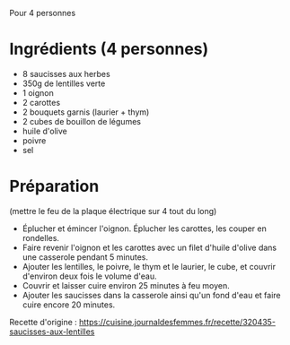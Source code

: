 Pour 4 personnes

# Ingrédients (4 personnes)
- 8 saucisses aux herbes
- 350g de lentilles verte
- 1 oignon
- 2 carottes
- 2 bouquets garnis (laurier + thym)
- 2 cubes de bouillon de légumes
- huile d'olive
- poivre
- sel

# Préparation
(mettre le feu de la plaque électrique sur 4 tout du long)
- Éplucher et émincer l'oignon. Éplucher les carottes, les couper en rondelles.
- Faire revenir l'oignon et les carottes avec un filet d'huile d'olive dans une casserole pendant 5 minutes.
- Ajouter les lentilles, le poivre, le thym et le laurier, le cube, et couvrir d'environ deux fois le volume d'eau.
- Couvrir et laisser cuire environ 25 minutes à feu moyen.
- Ajouter les saucisses dans la casserole ainsi qu'un fond d'eau et faire cuire encore 20 minutes.

Recette d'origine : https://cuisine.journaldesfemmes.fr/recette/320435-saucisses-aux-lentilles
